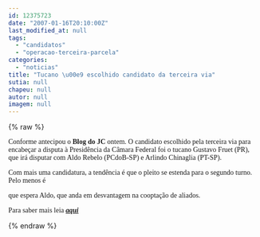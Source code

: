 ```yaml
---
id: 12375723
date: "2007-01-16T20:10:00Z"
last_modified_at: null
tags:
  - "candidatos"
  - "operacao-terceira-parcela"
categories:
  - "noticias"
title: "Tucano \u00e9 escolhido candidato da terceira via"
sutia: null
chapeu: null
autor: null
imagem: null
---
```

{% raw %}
<p><P><FONT face=Verdana>Conforme antecipou o <STRONG>Blog do JC</STRONG> ontem. O candidato escolhido pela terceira via para encabeçar a disputa à Presidência da Câmara Federal foi o tucano Gustavo Fruet (PR), que irá disputar com Aldo Rebelo (PCdoB-SP) e Arlindo Chinaglia (PT-SP). </FONT></P></p>
<p><P><FONT face=Verdana>Com mais uma candidatura, a tendência é que o pleito se estenda para o segundo turno. Pelo menos é</p>
<p> que espera Aldo, que anda em desvantagem na cooptação de aliados.&nbsp; </FONT></P></p>
<p><P><FONT face=Verdana>Para saber mais leia <STRONG><EM><A href=\"https://jc3.uol.com.br/blogs/jc/2007/01/15/index.php#4704\">aqui</A></EM></STRONG></FONT><BR></P> </p>
{% endraw %}
